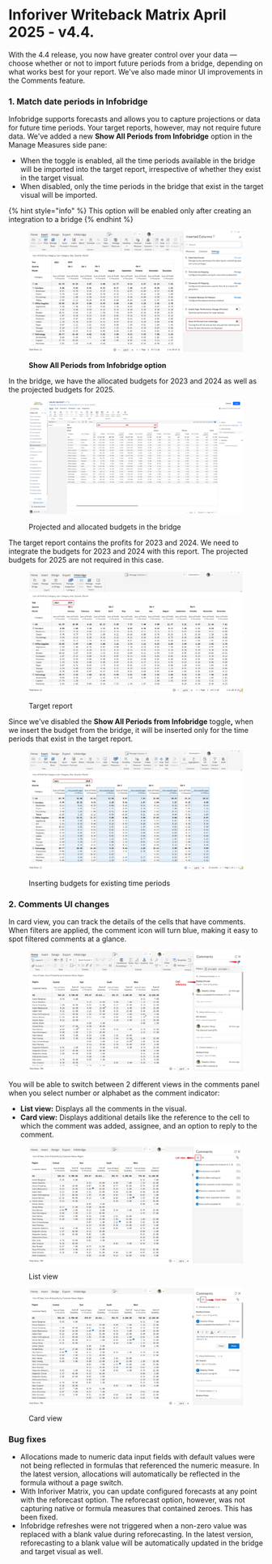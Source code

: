 # Inforiver Writeback Matrix April 2025 - v4.4.

With the 4.4 release, you now have greater control over your data — choose whether or not to import future periods from a bridge, depending on what works best for your report. We've also made minor UI improvements in the Comments feature.

### 1. Match date periods in Infobridge

Infobridge supports forecasts and allows you to capture projections or data for future time periods. Your target reports, however, may not require future data. We've added a new **Show All Periods from Infobridge** option in the Manage Measures side pane:&#x20;

* When the toggle is enabled, all the time periods available in the bridge will be imported into the target report, irrespective of whether they exist in the target visual.
* When disabled, only the time periods in the bridge that exist in the target visual will be imported.

{% hint style="info" %}
This option will be enabled only after creating an integration to a bridge
{% endhint %}

<figure><img src="../.gitbook/assets/image (1366).png" alt=""><figcaption><p><strong>Show All Periods from Infobridge option</strong></p></figcaption></figure>

In the bridge, we have the allocated budgets for 2023 and 2024 as well as the projected budgets for 2025.

<figure><img src="../.gitbook/assets/image (1367).png" alt=""><figcaption><p>Projected and allocated budgets in the bridge</p></figcaption></figure>

The target report contains the profits for 2023 and 2024. We need to integrate the budgets for 2023 and 2024 with this report. The projected budgets for 2025 are not required in this case.

<figure><img src="../.gitbook/assets/image (1368).png" alt=""><figcaption><p>Target report </p></figcaption></figure>

Since we've disabled the **Show All Periods from Infobridge** toggl&#x65;**,** when we insert the budget from the bridge, it will be inserted only for the time periods that exist in the target report.

<figure><img src="../.gitbook/assets/image (1369).png" alt=""><figcaption><p>Inserting budgets for existing time periods</p></figcaption></figure>

### 2. Comments UI changes

In card view, you can track the details of the cells that have comments. When filters are applied, the comment icon will turn blue, making it easy to spot filtered comments at a glance.

<figure><img src="../.gitbook/assets/image (3).png" alt=""><figcaption></figcaption></figure>

You will be able to switch between 2 different views in the comments panel when you select number or alphabet as the comment indicator:

* **List view:** Displays all the comments in the visual.&#x20;
* **Card view:** Displays additional details like the reference to the cell to which the comment was added, assignee, and an option to reply to the comment.

<div><figure><img src="../.gitbook/assets/image (1) (1) (1) (1) (1).png" alt=""><figcaption><p>List view</p></figcaption></figure> <figure><img src="../.gitbook/assets/2025-04-08_15h53_21.png" alt=""><figcaption><p>Card view</p></figcaption></figure></div>

### Bug fixes

* Allocations made to numeric data input fields with default values were not being reflected in formulas that referenced the numeric measure. In the latest version, allocations will automatically be reflected in the formula without a page switch.
* With Inforiver Matrix, you can update configured forecasts at any point with the reforecast option. The reforecast option, however, was not capturing native or formula measures that contained zeroes. This has been fixed.
* Infobridge refreshes were not triggered when a non-zero value was replaced with a blank value during reforecasting. In the latest version, reforecasting to a blank value will be automatically updated in the bridge and target visual as well.
